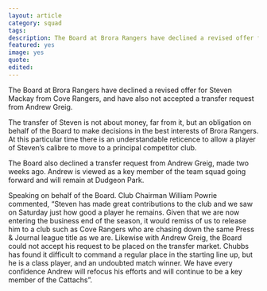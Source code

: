 ```yaml
---
layout: article
category: squad
tags: 
description: The Board at Brora Rangers have declined a revised offer for Steven Mackay from Cove Rangers, and have also not accepted a transfer request from Andrew Greig.
featured: yes
image: yes
quote:
edited: 
---
```

The Board at Brora Rangers have declined a revised offer for Steven Mackay from Cove Rangers, and have also not accepted a transfer request from Andrew Greig.

The transfer of Steven is not about money, far from it, but an obligation on behalf of the Board to make decisions in the best interests of Brora Rangers. At this particular time there is an understandable reticence to allow a player of Steven’s calibre to move to a principal competitor club.

The Board also declined a transfer request from Andrew Greig, made two weeks ago. Andrew is viewed as a key member of the team squad going forward and will remain at Dudgeon Park.

Speaking on behalf of the Board. Club Chairman William Powrie commented, “Steven has made great contributions to the club and we saw on Saturday just how good a player he remains. Given that we are now entering the business end of the season, it would remiss of us to release him to a club such as Cove Rangers who are chasing down the same Press & Journal league title as we are. Likewise with Andrew Greig, the Board could not accept his request to be placed on the transfer market. Chubbs has found it difficult to command a regular place in the starting line up, but he is a class player, and an undoubted match winner. We have every confidence  Andrew will refocus his efforts and will continue to be a key member of the Cattachs”.